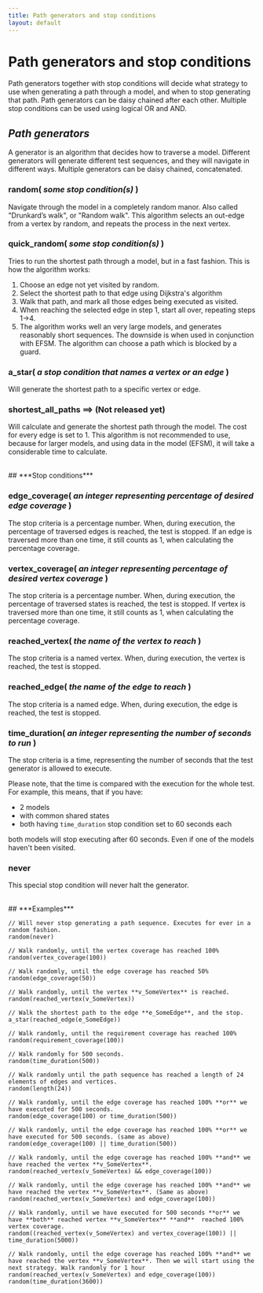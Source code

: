 ```yaml
---
title: Path generators and stop conditions
layout: default
---
```


# Path generators and stop conditions

Path generators together with stop conditions will decide what strategy to use when generating a path through a model, and when to stop generating that path. Path generators can be daisy chained after each other. Multiple stop conditions can be used using logical OR and AND.

## ***Path generators***

A generator is an algorithm that decides how to traverse a model. Different generators will generate different test sequences, and they will navigate in different ways. Multiple generators can be daisy chained, concatenated. 

### random( *some stop condition(s)* )

Navigate through the model in a completely random manor. Also called "Drunkard’s walk", or "Random walk". This algorithm selects an out-edge from a vertex by random, and repeats the process in the next vertex.

### quick_random( *some stop condition(s)* )

Tries to run the shortest path through a model, but in a fast fashion. This is how the algorithm works:

1. Choose an edge not yet visited by random.<br>
2. Select the shortest path to that edge using Dijkstra's algorithm<br>
3. Walk that path, and mark all those edges being executed as visited.<br>
4. When reaching the selected edge in step 1, start all over, repeating steps 1->4.<br>
5. The algorithm works well an very large models, and generates reasonably short sequences. The downside is when used in conjunction with EFSM. The algorithm can choose a path which is blocked by a guard.

### a_star( *a stop condition that names a vertex or an edge* )

Will generate the shortest path to a specific vertex or edge.

### shortest_all_paths ==> (Not released yet)

Will calculate and generate the shortest path through the model. The cost for every edge is set to 1.  This algorithm is not recommended to use, because for larger models, and using data in the model (EFSM), it will take a considerable time to calculate.

<br>
## ***Stop conditions***

### edge_coverage( *an integer representing percentage of desired edge coverage* )

The stop criteria is a percentage number. When, during execution, the percentage of traversed edges is reached, the test is stopped. If an edge is traversed more than one time, it still counts as 1, when calculating the percentage coverage.

### vertex_coverage( *an integer representing percentage of desired vertex coverage* )

The stop criteria is a percentage number. When, during execution, the percentage of traversed states is reached, the test is stopped. If vertex is traversed more than one time, it still counts as 1, when calculating the percentage coverage.

### reached_vertex( *the name of the vertex to reach* )

The stop criteria is a named vertex. When, during execution, the vertex is reached, the test is stopped.

### reached_edge( *the name of the edge to reach* )

The stop criteria is a named edge. When, during execution, the edge is reached, the test is stopped.

### time_duration( *an integer representing the number of seconds to run* )

The stop criteria is a time, representing the number of seconds that the test generator is allowed to execute.

Please note, that the time is compared with the execution for the whole test. For example, this means, that if you have:

- 2 models
- with common shared states
- both having ```time_duration``` stop condition set to 60 seconds each

both models will stop executing after 60 seconds. Even if one of the models haven't been visited.

### never

This special stop condition will never halt the generator.

<br>
## ***Examples***

~~~
// Will never stop generating a path sequence. Executes for ever in a random fashion.
random(never)

// Walk randomly, until the vertex coverage has reached 100%
random(vertex_coverage(100))

// Walk randomly, until the edge coverage has reached 50%
random(edge_coverage(50))

// Walk randomly, until the vertex **v_SomeVertex** is reached.
random(reached_vertex(v_SomeVertex))

// Walk the shortest path to the edge **e_SomeEdge**, and the stop.
a_star(reached_edge(e_SomeEdge))

// Walk randomly, until the requirement coverage has reached 100%
random(requirement_coverage(100))

// Walk randomly for 500 seconds.
random(time_duration(500))

// Walk randomly until the path sequence has reached a length of 24 elements of edges and vertices.
random(length(24))

// Walk randomly, until the edge coverage has reached 100% **or** we have executed for 500 seconds.
random(edge_coverage(100) or time_duration(500))

// Walk randomly, until the edge coverage has reached 100% **or** we have executed for 500 seconds. (same as above) random(edge_coverage(100) || time_duration(500))

// Walk randomly, until the edge coverage has reached 100% **and** we have reached the vertex **v_SomeVertex**.
random(reached_vertex(v_SomeVertex) && edge_coverage(100))

// Walk randomly, until the edge coverage has reached 100% **and** we have reached the vertex **v_SomeVertex**. (Same as above)
random(reached_vertex(v_SomeVertex) and edge_coverage(100))

// Walk randomly, until we have executed for 500 seconds **or** we have **both** reached vertex **v_SomeVertex** **and**  reached 100% vertex coverage.
random((reached_vertex(v_SomeVertex) and vertex_coverage(100)) || time_duration(5000))

// Walk randomly, until the edge coverage has reached 100% **and** we have reached the vertex **v_SomeVertex**. Then we will start using the next strategy. Walk randomly for 1 hour
random(reached_vertex(v_SomeVertex) and edge_coverage(100)) random(time_duration(3600))
~~~

